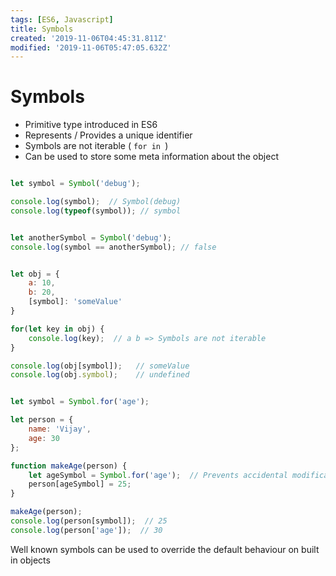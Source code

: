 ```yaml
---
tags: [ES6, Javascript]
title: Symbols
created: '2019-11-06T04:45:31.811Z'
modified: '2019-11-06T05:47:05.632Z'
---
```


# Symbols

* Primitive type introduced in ES6
* Represents / Provides a unique identifier
* Symbols are not iterable ( `for in `)
* Can be used to store some meta information about the object

```js

let symbol = Symbol('debug');

console.log(symbol);  // Symbol(debug)
console.log(typeof(symbol)); // symbol


let anotherSymbol = Symbol('debug');
console.log(symbol == anotherSymbol); // false


```

```js

let obj = {
    a: 10,
    b: 20,
    [symbol]: 'someValue'
}

for(let key in obj) {
    console.log(key);  // a b => Symbols are not iterable
}

console.log(obj[symbol]);   // someValue
console.log(obj.symbol);    // undefined

```

``` js

let symbol = Symbol.for('age');

let person = {
    name: 'Vijay',
    age: 30
};

function makeAge(person) {
    let ageSymbol = Symbol.for('age');  // Prevents accidental modification of age objec tin the person
    person[ageSymbol] = 25;
}

makeAge(person);
console.log(person[symbol]);  // 25
console.log(person['age']);  // 30

```
Well known symbols can be used to override the default behaviour on built in objects
